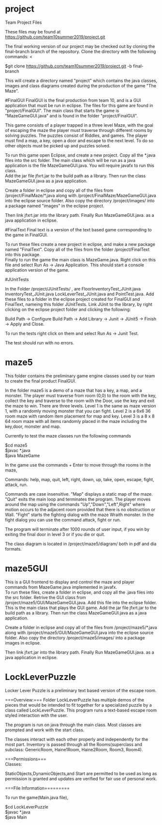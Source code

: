 # project
Team Project Files <BR>

These files may be found at https://github.com/team10summer2019/project.git <BR>

The final working version of our project may be checked out by cloning the final-branch branch of the repository.  Clone the directory with the following commands: <<BR>

$git clone https://github.com/team10summer2019/project.git -b final-branch  <BR>

This will create a directory named "project" which contains the java classes, images and class diagrams created during the production of the game "The Maze".  <BR>

#FinalGUI 
FinalGUI is the final production from team 10, and is a GUI application that must be run in eclipse.   The files for this game are found in "project/FinalGUI".
The main class that starts the game is "MazeGameGUI.java" and is found in the folder "project/FinalGUI". <BR>

This game consists of a player trapped in a three level Maze, with the goal of escaping the maze the player must traverse through different rooms by solving puzzles. 
The puzzles consist of Riddles, and games.  The player must find a map, a key, open a door and escape to the next level.  To do so other objects must be picked up and puzzles solved.<BR>

To run this game open Eclipse, and create a new project. Copy all the *.java files into the src folder. 
The main class which will be run as a java application is the file MazeGameGUI.java.  You will require javafx to run this class.  
Add the jar file jfxrt.jar to the build path as a library. Then run the class MazeGameGUI.java as a java application.<BR>

Create a folder in eclipse and copy all of the files from /project/FinalMaze/*.java  along with /project/FinalMaze/MazeGameGUI.java 
into the eclipse source folder. Also copy the directory /project/images/ into a package named "images" in the eclipse project. <BR> 

Then link jfxrt.jar into the library path.  Finally Run MazeGameGUI.java. as a java application in eclipse. <BR>

#FinalText
Final text is a version of the text based game corresponding to the game in FinalGUI.<BR>

To run these files create a new project in eclipse, and make a new package named "FinalText".  Copy all of the files from the folder /project/FinalText into this package. <BR>
Finally to run the game the main class is MazeGame.java.  Right click on this file and select Run As -> Java Application. This should start a console application version of the game.<BR> 

#JUnitTests

In the Folder /project/JUnitTests/ , are FloorInventoryTest_JUnit.java  InventoryTest_JUnit.java  LockLeverTest_JUnit.java and PointTest.java. Add these files to a folder
in the eclipse project created for FinalGUI and FinalText, nameing this folder JUnitTests.   Link JUnit to the library, by right clicking on the eclipse project folder and clicking the following:<BR>

Build Path -> Configure Build Path -> Add Library  -> Junit -> JUnit5 -> Finish -> Apply and Close.<BR>

To run the tests right click on them and select Run As -> Junit Test. <BR> 

The test should run with no errors.  <BR>

# maze5
This folder contains the preliminary game engine classes used by our team to create the final product FinalGUI. <BR>

In the folder maze5 is a demo of a maze that has a key, a map, and a monster. The player must traverse from room (0,0) to the room 
with the key, collect the key and traverse to the room with the Door, use the key and exit the maze to win.  There are three levels.
Level 1 is the same as maze version 1, with a randomly moving monster that you can fight.   Level 2 is a 6x6 36 room maze with random item placement for map and key.
Level 3 is a 8 x 8 64 room maze with all items randomly placed in the maze including the key,door, monster and map. <BR>

Currently to test the maze classes run the following commands <BR>

$cd maze5 <BR>
$javac *.java <BR>
$java MazeGame <BR>

In the game use the commands + Enter to move through the rooms in the maze, <BR>

Commands:  help, map, quit, left, right, down, up, take, open, escape, fight, attack, run. <BR>

Commands are case insensitive. "Map" displays a static map of the maze. "Quit" exits the main loop and 
terminates the program. The player moves around the map using the commands "Up","Down","Left",Right" where 
motion occurs to the adjacent room provided that there is no obstruction or Wall.
"Fight" starts the fighting dialog with the maze Wraith monster. In the fight dialog you can use the command attack, fight or run.  <BR>

The program will terminate after 1000 rounds of user input, if you win by exiting the final door in level 3 or if you die or quit. <BR>

The class diagram is located in /project/maze5/diagram/ both in pdf and dia formats. <BR>

# maze5GUI
This is a GUI frontend to display and control the maze and player commands from MazeGame.java implemented in javafx.  
To run these files, create a folder in eclipse, and copy all the .java files into the src folder. 
Retrive the GUI class from /project/maze5/GUI/MazeGameGUI.java. Add this file into the eclipse folder.  This is the main class that plays the GUI game. 
Add the jar file jfxrt.jar to the build path as a library. Then run the class MazeGameGUI.java as a java application.<BR>

Create a folder in eclipse and copy all of the files from /project/maze5/*.java  along with /project/maze5/GUI/MazeGameGUI.java 
into the eclipse source folder. Also copy the directory /project/maze5/images/ into a package images in eclipse. <BR> 

Then link jfxrt.jar into the library path.  Finally Run MazeGameGUI.java. as a java application in eclipse. <BR>


# LockLeverPuzzle
Locker Lever Puzzle is a preliminary text based version of the escape room.<BR> 

===Overview:===
Folder LockLeverPuzzle has multiple demos of the pieces that would be intended to fit together for a specialized puzzle by a class called LockLeverPuzzle. 
This program runs a text-based escape room styled interaction with the user. <BR>

The program is run on java through the main class.
Most classes are prompted and work with the start class.<BR>

The classes interact with each other properly and independently for the most part. 
Inventory is passed through all the Rooms(superclass and subclass: GenericRoom, Haine1Room, Haine2Room, Room3, Room4).<BR>

===Permissions=== <BR>
Classes: 

StaticObjects,DynamicObjects,and Start 
are permitted to be used as long as permission is granted and updates are verified for fair use of personal work. <BR>

===File Information========= <BR>

To run the game(Main.java file),<BR>

$cd LockLeverPuzzle <BR>
$javac *.java  <BR>
$java Main <BR>
